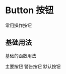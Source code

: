# Button 按钮
常用操作按钮

## 基础用法

基础的函数用法

<div style="margin-bottom:20px;">
    <xu-button type="primary"><span slot="btn-content">主要按钮</span></xu-button>
    <xu-button type="warning"><span slot="btn-content">警告按钮</span></xu-button>
    <xu-button type="default"><span slot="btn-content">默认按钮</span></xu-button>
</div>
